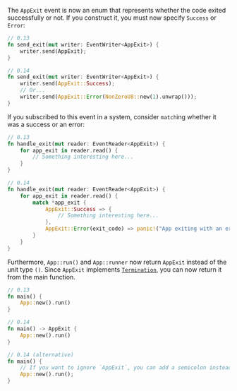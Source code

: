 The `AppExit` event is now an enum that represents whether the code exited successfully or not. If you construct it, you must now specify `Success` or `Error`:

```rust
// 0.13
fn send_exit(mut writer: EventWriter<AppExit>) {
    writer.send(AppExit);
}

// 0.14
fn send_exit(mut writer: EventWriter<AppExit>) {
    writer.send(AppExit::Success);
    // Or...
    writer.send(AppExit::Error(NonZeroU8::new(1).unwrap()));
}
```

If you subscribed to this event in a system, consider `match`ing whether it was a success or an error:

```rust
// 0.13
fn handle_exit(mut reader: EventReader<AppExit>) {
    for app_exit in reader.read() {
        // Something interesting here...
    }
}

// 0.14
fn handle_exit(mut reader: EventReader<AppExit>) {
    for app_exit in reader.read() {
        match *app_exit {
            AppExit::Success => {
                // Something interesting here...
            },
            AppExit::Error(exit_code) => panic!("App exiting with an error! (Code: {exit_code})"),
        }
    }
}
```

Furthermore, `App::run()` and `App::runner` now return `AppExit` instead of the unit type `()`. Since `AppExit` implements [`Termination`](https://doc.rust-lang.org/stable/std/process/trait.Termination.html), you can now return it from the main function.

```rust
// 0.13
fn main() {
    App::new().run()
}

// 0.14
fn main() -> AppExit {
    App::new().run()
}

// 0.14 (alternative)
fn main() {
    // If you want to ignore `AppExit`, you can add a semicolon instead. :)
    App::new().run();
}
```
